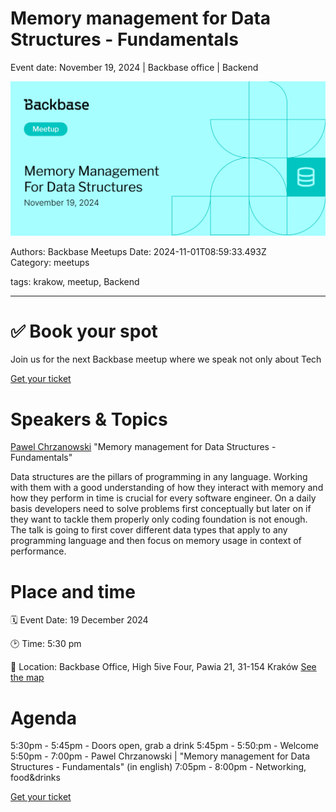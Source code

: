 # Memory management for Data Structures - Fundamentals

Event date: November 19, 2024 | Backbase office | Backend

![](assets/placeholder.webp)

Authors: Backbase Meetups
Date: 2024-11-01T08:59:33.493Z  
Category: meetups

tags: krakow, meetup, Backend
 
--- 

# ✅ Book your spot


Join us for the next Backbase meetup where we speak not only about Tech

[Get your ticket](https://www.meetup.com/backbase-meetups/)

# Speakers & Topics

[Pawel Chrzanowski](https://www.linkedin.com/in/pchrzanowski/)
"Memory management for Data Structures - Fundamentals"

Data structures are the pillars of programming in any language. Working with them with a good understanding of how they interact with memory and how they perform in time is crucial for every software engineer.
On a daily basis developers need to solve problems first conceptually but later on if they want to tackle them properly only coding foundation is not enough.
The talk is going to first cover different data types that apply to any programming language and then focus on memory usage in context of performance.

# Place and time

🗓️ Event Date: 19 December 2024

🕑 Time: 5:30 pm

📍 Location: Backbase Office, High 5ive Four, Pawia 21, 31-154 Kraków
[See the map](https://maps.app.goo.gl/UWpwQ9zNaJBxPLEV9)

# Agenda

5:30pm - 5:45pm - Doors open, grab a drink
5:45pm - 5:50:pm - Welcome
5:50pm - 7:00pm - Pawel Chrzanowski | "Memory management for Data Structures - Fundamentals" (in english)
7:05pm - 8:00pm - Networking, food&drinks

[Get your ticket](https://www.meetup.com/backbase-meetups/)
